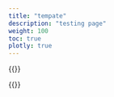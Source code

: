 ```yaml
---
title: "tempate"
description: "testing page"
weight: 100
toc: true
plotly: true
---
```


{{<plotly json="plotly/sample.json" height="400px">}}

{{<plotly json="hospitals/sample/data.json" height="400px">}}
